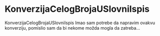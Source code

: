 # KonverzijaCelogBrojaUSlovniIspis
KonverzijaCelogBrojaUSlovniIspis
Imao sam potrebe da napravim ovakvu konverziju, pomislio sam da bi nekome možda mogla da zatreba...
